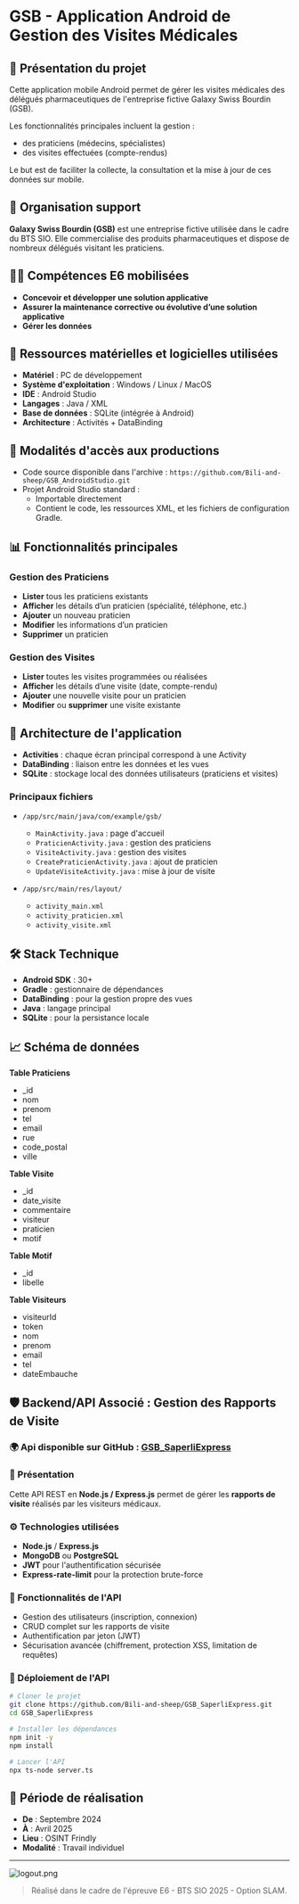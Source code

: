 
# GSB - Application Android de Gestion des Visites Médicales

## 📄 Présentation du projet

Cette application mobile Android permet de gérer les visites médicales des délégués pharmaceutiques de l'entreprise fictive Galaxy Swiss Bourdin (GSB). 

Les fonctionnalités principales incluent la gestion :
- des praticiens (médecins, spécialistes)
- des visites effectuées (compte-rendus)

Le but est de faciliter la collecte, la consultation et la mise à jour de ces données sur mobile.

## 🏢 Organisation support

**Galaxy Swiss Bourdin (GSB)** est une entreprise fictive utilisée dans le cadre du BTS SIO. Elle commercialise des produits pharmaceutiques et dispose de nombreux délégués visitant les praticiens.

## 🧑‍💻 Compétences E6 mobilisées

- **Concevoir et développer une solution applicative**
- **Assurer la maintenance corrective ou évolutive d’une solution applicative**
- **Gérer les données**

## 🔧 Ressources matérielles et logicielles utilisées

- **Matériel** : PC de développement
- **Système d'exploitation** : Windows / Linux / MacOS
- **IDE** : Android Studio
- **Langages** : Java / XML
- **Base de données** : SQLite (intégrée à Android)
- **Architecture** : Activités + DataBinding

## 👥 Modalités d'accès aux productions

- Code source disponible dans l'archive : `https://github.com/Bili-and-sheep/GSB_AndroidStudio.git`
- Projet Android Studio standard : 
  - Importable directement
  - Contient le code, les ressources XML, et les fichiers de configuration Gradle.

## 📊 Fonctionnalités principales

### Gestion des Praticiens
- **Lister** tous les praticiens existants
- **Afficher** les détails d’un praticien (spécialité, téléphone, etc.)
- **Ajouter** un nouveau praticien
- **Modifier** les informations d’un praticien
- **Supprimer** un praticien

### Gestion des Visites
- **Lister** toutes les visites programmées ou réalisées
- **Afficher** les détails d’une visite (date, compte-rendu)
- **Ajouter** une nouvelle visite pour un praticien
- **Modifier** ou **supprimer** une visite existante

## 🔄 Architecture de l'application

- **Activities** : chaque écran principal correspond à une Activity
- **DataBinding** : liaison entre les données et les vues
- **SQLite** : stockage local des données utilisateurs (praticiens et visites)

### Principaux fichiers
- `/app/src/main/java/com/example/gsb/`
  - `MainActivity.java` : page d'accueil
  - `PraticienActivity.java` : gestion des praticiens
  - `VisiteActivity.java` : gestion des visites
  - `CreatePraticienActivity.java` : ajout de praticien
  - `UpdateVisiteActivity.java` : mise à jour de visite

- `/app/src/main/res/layout/`
  - `activity_main.xml`
  - `activity_praticien.xml`
  - `activity_visite.xml`

## 🛠️ Stack Technique

- **Android SDK** : 30+
- **Gradle** : gestionnaire de dépendances
- **DataBinding** : pour la gestion propre des vues
- **Java** : langage principal
- **SQLite** : pour la persistance locale

## 📈 Schéma de données

**Table Praticiens**
* _id
* nom
* prenom
* tel
* email
* rue
* code_postal
* ville

**Table Visite**
* _id
* date_visite
* commentaire
* visiteur
* praticien
* motif

**Table Motif**
- _id
- libelle

**Table Visiteurs**
* visiteurId
* token
* nom
* prenom
* email
* tel
* dateEmbauche

## 🛡️ Backend/API Associé : Gestion des Rapports de Visite

### 🌍 Api disponible sur GitHub : [GSB_SaperliExpress](https://github.com/Bili-and-sheep/GSB_SaperliExpress.git)
### 🔗 Présentation
Cette API REST en **Node.js / Express.js** permet de gérer les **rapports de visite** réalisés par les visiteurs médicaux.

### ⚙️ Technologies utilisées
- **Node.js** / **Express.js**
- **MongoDB** ou **PostgreSQL**
- **JWT** pour l'authentification sécurisée
- **Express-rate-limit** pour la protection brute-force

### 🚀 Fonctionnalités de l'API
- Gestion des utilisateurs (inscription, connexion)
- CRUD complet sur les rapports de visite
- Authentification par jeton (JWT)
- Sécurisation avancée (chiffrement, protection XSS, limitation de requêtes)

### 🧪 Déploiement de l'API
```bash
# Cloner le projet
git clone https://github.com/Bili-and-sheep/GSB_SaperliExpress.git
cd GSB_SaperliExpress
```
```bash
# Installer les dépendances
npm init -y
npm install
```
```bash
# Lancer l'API
npx ts-node server.ts
```

## 📆 Période de réalisation

- **De** : Septembre 2024
- **À** : Avril 2025
- **Lieu** : OSINT Frindly
- **Modalité** : Travail individuel

---
![logout.png](logout.png)
> Réalisé dans le cadre de l'épreuve E6 - BTS SIO 2025 - Option SLAM.
